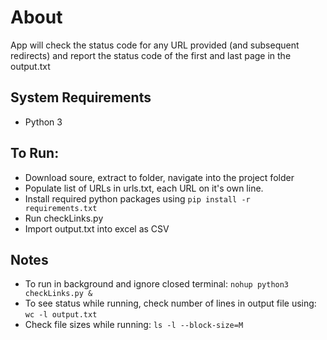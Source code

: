 # About
App will check the status code for any URL provided (and subsequent redirects) and report the status code of the first and last page in the output.txt

## System Requirements
* Python 3

## To Run:
* Download soure, extract to folder, navigate into the project folder
* Populate list of URLs in urls.txt, each URL on it's own line.
* Install required python packages using `pip install -r requirements.txt`
* Run checkLinks.py
* Import output.txt into excel as CSV

## Notes
* To run in background and ignore closed terminal: `nohup python3 checkLinks.py &`
* To see status while running, check number of lines in output file using: `wc -l output.txt`
* Check file sizes while running: `ls -l --block-size=M`
